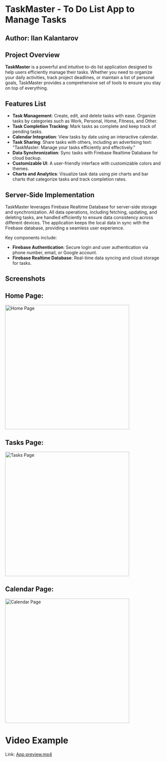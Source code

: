 # TaskMaster - To Do List App to Manage Tasks

## Author: Ilan Kalantarov 

## Project Overview

**TaskMaster** is a powerful and intuitive to-do list application designed to help users efficiently manage their tasks. Whether you need to organize your daily activities, track project deadlines, or maintain a list of personal goals, TaskMaster provides a comprehensive set of tools to ensure you stay on top of everything.

## Features List

- **Task Management**: Create, edit, and delete tasks with ease. Organize tasks by categories such as Work, Personal, Home, Fitness, and Other.
- **Task Completion Tracking**: Mark tasks as complete and keep track of pending tasks.
- **Calendar Integration**: View tasks by date using an interactive calendar.
- **Task Sharing**: Share tasks with others, including an advertising text: "TaskMaster: Manage your tasks efficiently and effectively."
- **Data Synchronization**: Sync tasks with Firebase Realtime Database for cloud backup.
- **Customizable UI**: A user-friendly interface with customizable colors and themes.
- **Charts and Analytics**: Visualize task data using pie charts and bar charts that categorize tasks and track completion rates.

## Server-Side Implementation

TaskMaster leverages Firebase Realtime Database for server-side storage and synchronization. All data operations, including fetching, updating, and deleting tasks, are handled efficiently to ensure data consistency across different devices. The application keeps the local data in sync with the Firebase database, providing a seamless user experience.

Key components include:
- **Firebase Authentication**: Secure login and user authentication via phone number, email, or Google account.
- **Firebase Realtime Database**: Real-time data syncing and cloud storage for tasks.

## Screenshots

## Home Page:
<img src="https://github.com/user-attachments/assets/53c6be5a-fac2-45b2-867d-74c3ff9f08c1" alt="Home Page" width="400"/>

## Tasks Page:
<img src="https://github.com/user-attachments/assets/919ed8d7-e8d8-4639-845b-ab76ba2239ff" alt="Tasks Page" width="400"/>

## Calendar Page:
<img src="https://github.com/user-attachments/assets/2cb67dcd-abfc-4c43-a7af-7f74081cd58c" alt="Calendar Page" width="400"/>

# Video Example
Link: [App preview.mp4](https://github.com/IlanKal/TaskMaster/blob/master/TaskMaster%20-%20Final%20project_.mp4)





